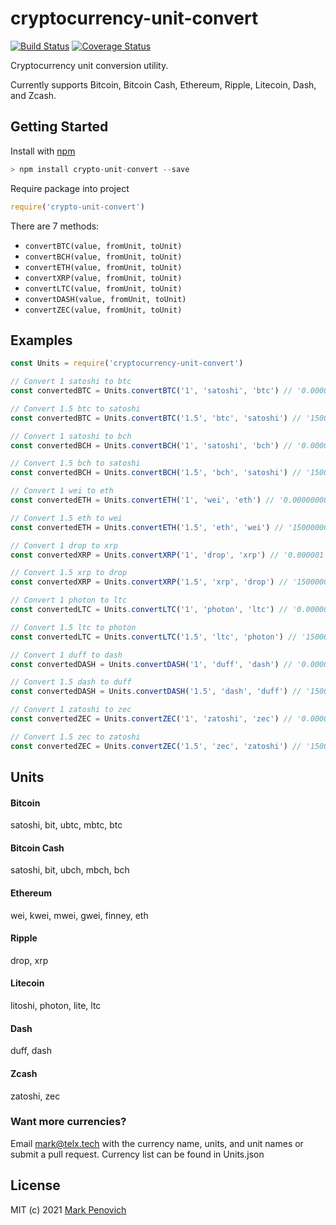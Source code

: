 # cryptocurrency-unit-convert
[![Build Status](https://travis-ci.org/markpenovich/cryptocurrency-unit-convert.svg?branch=master)](https://travis-ci.org/markpenovich/cryptocurrency-unit-convert)
[![Coverage Status](https://coveralls.io/repos/github/markpenovich/cryptocurrency-unit-convert/badge.svg)](https://coveralls.io/github/markpenovich/cryptocurrency-unit-convert?service=github)

Cryptocurrency unit conversion utility.

Currently supports Bitcoin, Bitcoin Cash, Ethereum, Ripple, Litecoin, Dash, and Zcash.

## Getting Started

Install with [npm](http://blog.npmjs.org/post/85484771375/how-to-install-npm)
```javascript
> npm install crypto-unit-convert --save
```
Require package into project
```javascript
require('crypto-unit-convert')
```

There are 7 methods:
- `convertBTC(value, fromUnit, toUnit)`
- `convertBCH(value, fromUnit, toUnit)`
- `convertETH(value, fromUnit, toUnit)`
- `convertXRP(value, fromUnit, toUnit)`
- `convertLTC(value, fromUnit, toUnit)`
- `convertDASH(value, fromUnit, toUnit)`
- `convertZEC(value, fromUnit, toUnit)`

## Examples
```javascript
const Units = require('cryptocurrency-unit-convert')

// Convert 1 satoshi to btc
const convertedBTC = Units.convertBTC('1', 'satoshi', 'btc') // '0.00000001'

// Convert 1.5 btc to satoshi
const convertedBTC = Units.convertBTC('1.5', 'btc', 'satoshi') // '150000000'

// Convert 1 satoshi to bch
const convertedBCH = Units.convertBCH('1', 'satoshi', 'bch') // '0.00000001'

// Convert 1.5 bch to satoshi
const convertedBCH = Units.convertBCH('1.5', 'bch', 'satoshi') // '150000000'

// Convert 1 wei to eth
const convertedETH = Units.convertETH('1', 'wei', 'eth') // '0.000000000000000001'

// Convert 1.5 eth to wei
const convertedETH = Units.convertETH('1.5', 'eth', 'wei') // '1500000000000000000'

// Convert 1 drop to xrp
const convertedXRP = Units.convertXRP('1', 'drop', 'xrp') // '0.000001'

// Convert 1.5 xrp to drop
const convertedXRP = Units.convertXRP('1.5', 'xrp', 'drop') // '1500000'

// Convert 1 photon to ltc
const convertedLTC = Units.convertLTC('1', 'photon', 'ltc') // '0.00000001'

// Convert 1.5 ltc to photon
const convertedLTC = Units.convertLTC('1.5', 'ltc', 'photon') // '150000000'

// Convert 1 duff to dash
const convertedDASH = Units.convertDASH('1', 'duff', 'dash') // '0.00000001'

// Convert 1.5 dash to duff
const convertedDASH = Units.convertDASH('1.5', 'dash', 'duff') // '150000000'

// Convert 1 zatoshi to zec
const convertedZEC = Units.convertZEC('1', 'zatoshi', 'zec') // '0.00000001'

// Convert 1.5 zec to zatoshi
const convertedZEC = Units.convertZEC('1.5', 'zec', 'zatoshi') // '150000000'
```

## Units
#### Bitcoin

satoshi, bit, ubtc, mbtc, btc

#### Bitcoin Cash

satoshi, bit, ubch, mbch, bch

#### Ethereum

wei, kwei, mwei, gwei, finney, eth

#### Ripple

drop, xrp

#### Litecoin

litoshi, photon, lite, ltc

#### Dash

duff, dash

#### Zcash

zatoshi, zec

### Want more currencies?

Email mark@telx.tech with the currency name, units, and unit names or submit a pull request. Currency list can be found in Units.json

## License

MIT (c) 2021 [Mark Penovich](http://markpenovich.com)

